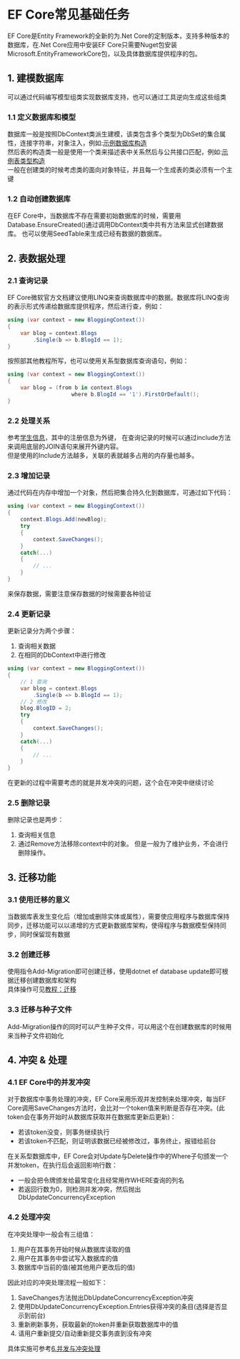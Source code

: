 ﻿# EF Core常见基础任务
EF Core是Entity Framework的全新的为.Net Core的定制版本，支持多种版本的数据库，在.Net Core应用中安装EF Core只需要Nuget包安装Microsoft.EntityFrameworkCore包，以及具体数据库提供程序的包。
## 1. 建模数据库
可以通过代码编写模型组类实现数据库支持，也可以通过工具逆向生成这些组类

### 1.1 定义数据库和模型
数据库一般是按照DbContext类派生建模，该类包含多个类型为DbSet<T>的集合属性，连接字符串，对象注入，例如:[示例数据库构造](../ContosoUniversity_1/Data/SchoolContext.cs)     
然后表的构造类一般是使用一个类来描述表中关系然后与公共接口匹配，例如:[示例表类型构造](../ContosoUniversity_1/Models/Student.cs)    
一般在创建类的时候考虑类的面向对象特征，并且每一个生成表的类必须有一个主键

### 1.2 自动创建数据库
在EF Core中，当数据库不存在需要初始数据库的时候，需要用Database.EnsureCreated()通过调用DbContext类中共有方法来显式创建数据库。
也可以使用SeedTable来生成已经有数据的数据库。

## 2. 表数据处理
### 2.1 查询记录
EF Core微软官方文档建议使用LINQ来查询数据库中的数据。数据库将LINQ查询的表示形式传递给数据库提供程序，然后进行查，例如：    
```c#
using (var context = new BloggingContext())
{
    var blog = context.Blogs
        .Single(b => b.BlogId == 1);
}
```
按照部其他教程所写，也可以使用关系型数据库查询语句，例如：
```c#
using (var context = new BloggingContext())
{
    var blog = (from b in context.Blogs
                    where b.BlogId == '1').FirstOrDefault();
}
```

### 2.2 处理关系
参考[学生信息](../ContosoUniversity_2/Models/Student.cs)，其中的注册信息为外键，
在查询记录的时候可以通过include方法来调用底层的JOIN语句来展开外键内容。   
但是使用的Include方法越多，关联的表就越多占用的内存量也越多。

### 2.3 增加记录
通过代码在内存中增加一个对象，然后把集合持久化到数据库，可通过如下代码：
```c#
using (var context = new BloggingContext())
{
    context.Blogs.Add(newBlog);
    try
    {
        context.SaveChanges();
    }
    catch(...)
    {
        // ...
    }
}
```
来保存数据，需要注意保存数据的时候需要各种验证

### 2.4 更新记录
更新记录分为两个步骤：
1. 查询相关数据
2. 在相同的DbContext中进行修改
```c#
using (var context = new BloggingContext())
{
    // 1 查询
    var blog = context.Blogs
        .Single(b => b.BlogId == 1);
    // 2 修改
    blog.BlogID = 2;
    try
    {
        context.SaveChanges();
    }
    catch(...)
    {
        // ...
    }
}
```
在更新的过程中需要考虑的就是并发冲突的问题，这个会在冲突中继续讨论

### 2.5 删除记录
删除记录也是两步：
1. 查询相关信息
2. 通过Remove方法移除context中的对象。
但是一般为了维护业务，不会进行删除操作。
   
## 3. 迁移功能
### 3.1 使用迁移的意义
当数据库表发生变化后（增加或删除实体或属性），需要使应用程序与数据库保持同步，迁移功能可以以递增的方式更新数据库架构，使得程序与数据模型保持同步，同时保留现有数据

### 3.2 创建迁移
使用指令Add-Migration即可创建迁移，使用dotnet ef database update即可根据迁移创建数据库和架构    
具体操作可见[教程：迁移](../ContosoUniversity_4)

### 3.3 迁移与种子文件
Add-Migration操作的同时可以产生种子文件，可以用这个在创建数据库的时候用来当种子文件初始化

## 4. 冲突 & 处理
### 4.1 EF Core中的并发冲突
对于数据库中事务处理的冲突，EF Core采用乐观并发控制来处理冲突，每当EF Core调用SaveChanges方法时，会比对一个token值来判断是否存在冲突。(此token会在事务开始时从数据库获取并在数据库更新后更新)：    
- 若该token没变，则事务继续执行
- 若该token不匹配，则证明该数据已经被修改过，事务终止，报错给前台    

在关系型数据库中，EF Core会对Update与Delete操作中的Where子句颁发一个并发token，在执行后会返回影响行数：    
- 一般会把令牌颁发给最常变化且经常用作WHERE查询的列名
- 若返回行数为0，则检测并发冲突，然后抛出DbUpdateConcurrencyException     

### 4.2 处理冲突 
在冲突处理中一般会有三组值：
1. 用户在其事务开始时候从数据库读取的值
2. 用户在其事务中尝试写入数据库的值
3. 数据库中当前的值(被其他用户更改后的值)    

因此对应的冲突处理流程一般如下：
1. SaveChanges方法抛出DbUpdateConcurrencyException冲突
2. 使用DbUpdateConcurrencyException.Entries获得冲突的条目(选择是否显示到前台)
3. 重新刷新事务，获取最新的token并重新获取数据库中的值
4. 请用户重新提交/自动重新提交事务直到没有冲突    

具体实施可参考[6.并发与冲突处理](../ContosoUniversity_6)